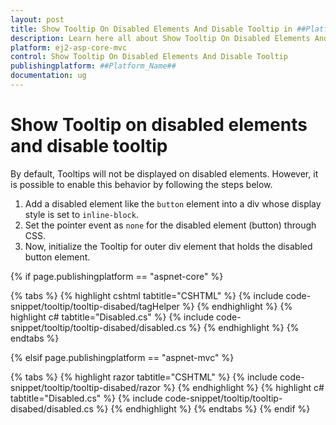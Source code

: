 ```yaml
---
layout: post
title: Show Tooltip On Disabled Elements And Disable Tooltip in ##Platform_Name## Tooltip Component
description: Learn here all about Show Tooltip On Disabled Elements And Disable Tooltip in Syncfusion ##Platform_Name## Tooltip component and more.
platform: ej2-asp-core-mvc
control: Show Tooltip On Disabled Elements And Disable Tooltip
publishingplatform: ##Platform_Name##
documentation: ug
---
```


# Show Tooltip on disabled elements and disable tooltip

By default, Tooltips will not be displayed on disabled elements. However, it is possible to enable this behavior by following the steps below.

1. Add a disabled element like the `button` element into a div whose display style is set to `inline-block`.
2. Set the pointer event as `none` for the disabled element (button) through CSS.
3. Now, initialize the Tooltip for outer div element that holds the disabled button element.

{% if page.publishingplatform == "aspnet-core" %}

{% tabs %}
{% highlight cshtml tabtitle="CSHTML" %}
{% include code-snippet/tooltip/tooltip-disabed/tagHelper %}
{% endhighlight %}
{% highlight c# tabtitle="Disabled.cs" %}
{% include code-snippet/tooltip/tooltip-disabed/disabled.cs %}
{% endhighlight %}
{% endtabs %}

{% elsif page.publishingplatform == "aspnet-mvc" %}

{% tabs %}
{% highlight razor tabtitle="CSHTML" %}
{% include code-snippet/tooltip/tooltip-disabed/razor %}
{% endhighlight %}
{% highlight c# tabtitle="Disabled.cs" %}
{% include code-snippet/tooltip/tooltip-disabed/disabled.cs %}
{% endhighlight %}
{% endtabs %}
{% endif %}


